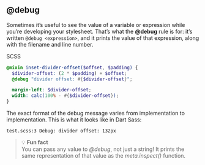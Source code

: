 ## @debug

Sometimes it’s useful to see the value of a variable or expression while you’re developing your stylesheet. That’s what the **@debug** rule is for: it’s written `@debug <expression>`, and it prints the value of that expression, along with the filename and line number.

SCSS
```scss
@mixin inset-divider-offset($offset, $padding) {
  $divider-offset: (2 * $padding) + $offset;
  @debug "divider offset: #{$divider-offset}";

  margin-left: $divider-offset;
  width: calc(100% - #{$divider-offset});
}
```

The exact format of the debug message varies from implementation to implementation. This is what it looks like in Dart Sass:

```
test.scss:3 Debug: divider offset: 132px
```

> 💡 **Fun fact**<br>
> You can pass any value to *@debug*, not just a string! It prints the same representation of that value as the *meta.inspect()* function.